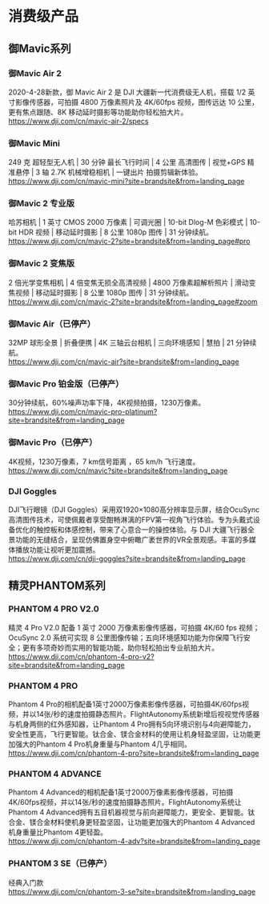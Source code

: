 <!--
 * @Author: DSS
 * @Date: 2020-08-17 22:17:23
 * @LastEditTime: 2020-08-18 23:51:47
 * @LastEditors: Please set LastEditors
 * @Description: In User Settings Edit
 * @FilePath: \DJI products schema\list.md
-->
# 消费级产品
## 御Mavic系列
### 御Mavic Air 2
2020-4-28新款，御 Mavic Air 2 是 DJI 大疆新一代消费级无人机，搭载 1/2 英寸影像传感器，可拍摄 4800 万像素照片及 4K/60fps 视频，图传远达 10 公里，更有焦点跟随、8K 移动延时摄影等功能助你轻松拍大片。  
https://www.dji.com/cn/mavic-air-2/specs  
### 御Mavic Mini
249 克 超轻型无人机 | 30 分钟 最长飞行时间 | 4 公里 高清图传 | 视觉+GPS 精准悬停 | 3 轴 2.7K 机械增稳相机 | 一键出片 拍摄剪辑新体验。  
https://www.dji.com/cn/mavic-mini?site=brandsite&from=landing_page  
### 御Mavic 2 专业版
哈苏相机 | 1 英寸 CMOS 2000 万像素 | 可调光圈 | 10-bit Dlog-M 色彩模式 | 10-bit HDR 视频 | 移动延时摄影 | 8 公里 1080p 图传 | 31 分钟续航。  
https://www.dji.com/cn/mavic-2?site=brandsite&from=landing_page#pro  
### 御Mavic 2 变焦版
2 倍光学变焦相机 | 4 倍变焦无损全高清视频 | 4800 万像素超解析照片 | 滑动变焦视频 | 移动延时摄影 | 8 公里 1080p 图传 | 31 分钟续航。  
https://www.dji.com/cn/mavic-2?site=brandsite&from=landing_page#zoom  
### 御Mavic Air（已停产）
32MP 球形全景 | 折叠便携 | 4K 三轴云台相机 | 三向环境感知 | 慧拍 | 21 分钟续航。  
https://www.dji.com/cn/mavic-air?site=brandsite&from=landing_page  
### 御Mavic Pro 铂金版（已停产）
30分钟续航，60%噪声功率下降，4K视频拍摄，1230万像素。  
https://www.dji.com/cn/mavic-pro-platinum?site=brandsite&from=landing_page  
### 御Mavic Pro（已停产）
4K视频，1230万像素，7 km信号距离 ，65 km/h 飞行速度。  
https://www.dji.com/cn/mavic?site=brandsite&from=landing_page  
### DJI Goggles
DJI飞行眼镜（DJI Goggles）采用双1920×1080高分辨率显示屏，结合OcuSync高清图传技术，可使佩戴者享受酣畅淋漓的FPV第一视角飞行体验。专为头戴式设备优化的触控板和体感控制，带来了心意合一的操控体验。与 DJI 大疆飞行器全景功能的无缝结合，呈现仿佛置身空中俯瞰广袤世界的VR全景观感。丰富的多媒体播放功能让视听更加震撼。  
https://www.dji.com/cn/dji-goggles?site=brandsite&from=landing_page  
## 精灵PHANTOM系列  
### PHANTOM 4 PRO V2.0  
精灵 4 Pro V2.0 配备 1 英寸 2000 万像素影像传感器，可拍摄 4K/60 fps 视频；OcuSync 2.0 系统可实现 8 公里图像传输；五向环境感知功能为你保障飞行安全；更有多项奇妙而实用的智能功能，助你轻松拍出专业航拍大片。  
https://www.dji.com/cn/phantom-4-pro-v2?site=brandsite&from=landing_page  
### PHANTOM 4 PRO  
Phantom 4 Pro的相机配备1英寸2000万像素影像传感器，可拍摄4K/60fps视频，并以14张/秒的速度拍摄静态照片。FlightAutonomy系统新增后视视觉传感器与机身两侧的红外感知器，让Phantom 4 Pro拥有5向环境识别与4向避障能力，安全性更高，飞行更智能。钛合金、镁合金材料的使用让机身轻盈坚固，让功能更加强大的Phantom 4 Pro机身重量与Phantom 4几乎相同。  
https://www.dji.com/cn/phantom-4-pro?site=brandsite&from=landing_page  
### PHANTOM 4 ADVANCE  
Phantom 4 Advanced的相机配备1英寸2000万像素影像传感器，可拍摄4K/60fps视频，并以14张/秒的速度拍摄静态照片。FlightAutonomy系统让Phantom 4 Advanced拥有五目机器视觉与前向避障能力，更安全、更智能。钛合金、镁合金材料使机身更轻盈坚固，让功能更加强大的Phantom 4 Advanced机身重量比Phantom 4更轻盈。  
https://www.dji.com/cn/phantom-4-adv?site=brandsite&from=landing_page  
### PHANTOM 3 SE（已停产）  
经典入门款  
https://www.dji.com/cn/phantom-3-se?site=brandsite&from=landing_page  

